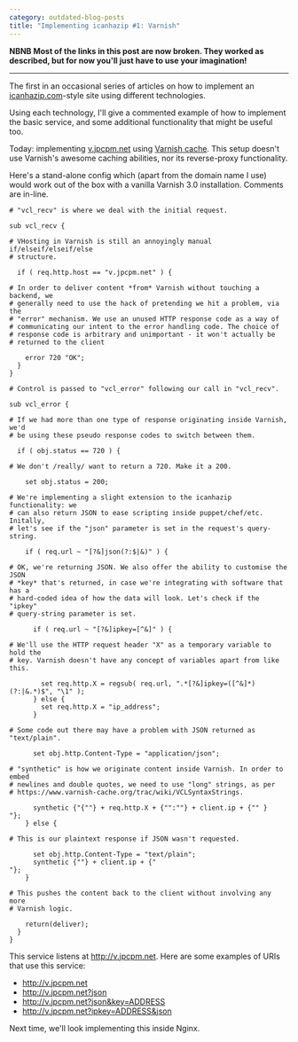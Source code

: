 ```yaml
---
category: outdated-blog-posts
title: "Implementing icanhazip #1: Varnish"
---
```


**NBNB Most of the links in this post are now broken. They worked as described,
but for now you'll just have to use your imagination!**

---

The first in an occasional series of articles on how to implement an
[icanhazip.com](http://icanhazip.com)-style site using different technologies.

Using each technology, I'll give a commented example of how to implement the
basic service, and some additional functionality that might be useful too.

Today: implementing [v.jpcpm.net](http://v.jpcpm.net/) using [Varnish
cache](https://www.varnish-cache.org/). This setup doesn't use Varnish's
awesome caching abilities, nor its reverse-proxy functionality.

Here's a stand-alone config which (apart from the domain name I use) would work
out of the box with a vanilla Varnish 3.0 installation.  Comments are in-line.

    # "vcl_recv" is where we deal with the initial request.

    sub vcl_recv {

    # VHosting in Varnish is still an annoyingly manual if/elseif/elseif/else
    # structure.

      if ( req.http.host == "v.jpcpm.net" ) {

    # In order to deliver content *from* Varnish without touching a backend, we
    # generally need to use the hack of pretending we hit a problem, via the
    # "error" mechanism. We use an unused HTTP response code as a way of
    # communicating our intent to the error handling code. The choice of
    # response code is arbitrary and unimportant - it won't actually be
    # returned to the client

        error 720 "OK";
      }
    }

    # Control is passed to "vcl_error" following our call in "vcl_recv".

    sub vcl_error {

    # If we had more than one type of response originating inside Varnish, we'd
    # be using these pseudo response codes to switch between them.

      if ( obj.status == 720 ) {

    # We don't /really/ want to return a 720. Make it a 200.

        set obj.status = 200;

    # We're implementing a slight extension to the icanhazip functionality: we
    # can also return JSON to ease scripting inside puppet/chef/etc. Initally,
    # let's see if the "json" parameter is set in the request's query-string.

        if ( req.url ~ "[?&]json(?:$|&)" ) {

    # OK, we're returning JSON. We also offer the ability to customise the JSON
    # *key* that's returned, in case we're integrating with software that has a
    # hard-coded idea of how the data will look. Let's check if the "ipkey"
    # query-string parameter is set.

          if ( req.url ~ "[?&]ipkey=[^&]" ) {

    # We'll use the HTTP request header "X" as a temporary variable to hold the
    # key. Varnish doesn't have any concept of variables apart from like this.

            set req.http.X = regsub( req.url, ".*[?&]ipkey=([^&]*)(?:|&.*)$", "\1" );
          } else {
            set req.http.X = "ip_address";
          }

    # Some code out there may have a problem with JSON returned as "text/plain".

          set obj.http.Content-Type = "application/json";

    # "synthetic" is how we originate content inside Varnish. In order to embed
    # newlines and double quotes, we need to use "long" strings, as per
    # https://www.varnish-cache.org/trac/wiki/VCLSyntaxStrings.

          synthetic {"{""} + req.http.X + {"":""} + client.ip + {"" }
    "};
        } else {

    # This is our plaintext response if JSON wasn't requested.

          set obj.http.Content-Type = "text/plain";
          synthetic {""} + client.ip + {"
    "};
        }

    # This pushes the content back to the client without involving any more
    # Varnish logic.

        return(deliver);
      }
    }

This service listens at <http://v.jpcpm.net>. Here are some examples of URIs
that use this service:

-   <http://v.jpcpm.net>
-   <http://v.jpcpm.net?json>
-   [<http://v.jpcpm.net?json&key=ADDRESS>](http://v.jpcpm.net?json&ipkey=ADDRESS)
-   <http://v.jpcpm.net?ipkey=ADDRESS&json>

Next time, we'll look implementing this inside Nginx.
